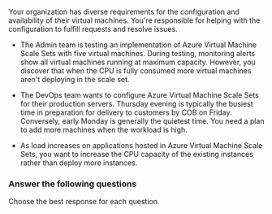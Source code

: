 


Your organization has diverse requirements for the configuration and availability of their virtual machines. You're responsible for helping with the configuration to fulfill requests and resolve issues.

- The Admin team is testing an implementation of Azure Virtual Machine Scale Sets with five virtual machines. During testing, monitoring alerts show all virtual machines running at maximum capacity. However, you discover that when the CPU is fully consumed more virtual machines aren't deploying in the scale set. 

- The DevOps team wants to configure Azure Virtual Machine Scale Sets for their production servers. Thursday evening is typically the busiest time in preparation for delivery to customers by COB on Friday. Conversely, early Monday is generally the quietest time. You need a plan to add more machines when the workload is high.

- As load increases on applications hosted in Azure Virtual Machine Scale Sets, you want to increase the CPU capacity of the existing instances rather than deploy more instances.

### Answer the following questions

Choose the best response for each question.